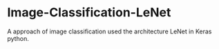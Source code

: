 # Image-Classification-LeNet
A approach of image classification used the architecture LeNet in Keras python.
